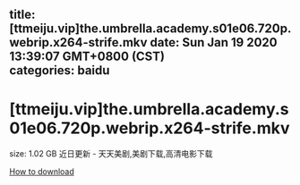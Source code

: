 
title: [ttmeiju.vip]the.umbrella.academy.s01e06.720p.webrip.x264-strife.mkv
date: Sun Jan 19 2020 13:39:07 GMT+0800 (CST)    
categories: baidu
---

# [ttmeiju.vip]the.umbrella.academy.s01e06.720p.webrip.x264-strife.mkv
size: 1.02 GB
 近日更新 - 天天美剧,美剧下载,高清电影下载
 

[How to download](https://bpcam.bemobtrk.com/go/2ceec3aa-1ca2-46d6-b9ff-aaa5c184517c?jno=5188)